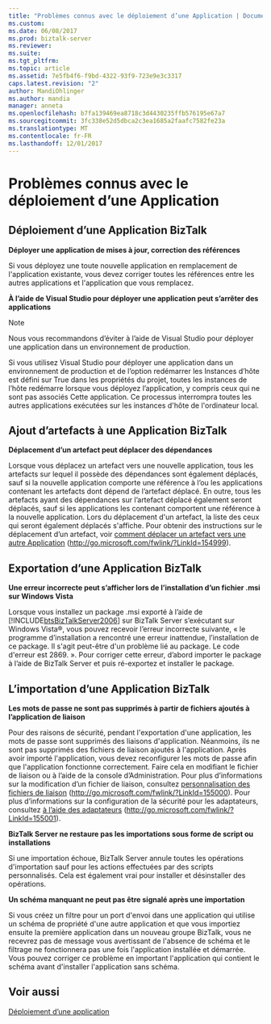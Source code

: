 ```yaml
---
title: "Problèmes connus avec le déploiement d’une Application | Documents Microsoft"
ms.custom: 
ms.date: 06/08/2017
ms.prod: biztalk-server
ms.reviewer: 
ms.suite: 
ms.tgt_pltfrm: 
ms.topic: article
ms.assetid: 7e5fb4f6-f9bd-4322-93f9-723e9e3c3317
caps.latest.revision: "2"
author: MandiOhlinger
ms.author: mandia
manager: anneta
ms.openlocfilehash: b7fa139469ea8718c3d4430235ffb576195e67a7
ms.sourcegitcommit: 3fc338e52d5dbca2c3ea1685a2faafc7582fe23a
ms.translationtype: MT
ms.contentlocale: fr-FR
ms.lasthandoff: 12/01/2017
---
```

# <a name="known-issues-with-deploying-an-application"></a>Problèmes connus avec le déploiement d’une Application
## <a name="deploying-a-biztalk-application"></a>Déploiement d’une Application BizTalk  
 **Déployer une application de mises à jour, correction des références**  
  
 Si vous déployez une toute nouvelle application en remplacement de l'application existante, vous devez corriger toutes les références entre les autres applications et l'application que vous remplacez.  
  
 **À l’aide de Visual Studio pour déployer une application peut s’arrêter des applications**  
  
> [!NOTE]  
>  Nous vous recommandons d’éviter à l’aide de Visual Studio pour déployer une application dans un environnement de production.  
  
 Si vous utilisez Visual Studio pour déployer une application dans un environnement de production et de l’option redémarrer les Instances d’hôte est défini sur True dans les propriétés du projet, toutes les instances de l’hôte redémarre lorsque vous déployez l’application, y compris ceux qui ne sont pas associés Cette application. Ce processus interrompra toutes les autres applications exécutées sur les instances d'hôte de l'ordinateur local.  
  
## <a name="adding-artifacts-to-a-biztalk-application"></a>Ajout d’artefacts à une Application BizTalk  
 **Déplacement d’un artefact peut déplacer des dépendances**  
  
 Lorsque vous déplacez un artefact vers une nouvelle application, tous les artefacts sur lequel il possède des dépendances sont également déplacés, sauf si la nouvelle application comporte une référence à l’ou les applications contenant les artefacts dont dépend de l’artefact déplacé. En outre, tous les artefacts ayant des dépendances sur l’artefact déplacé également seront déplacés, sauf si les applications les contenant comportent une référence à la nouvelle application. Lors du déplacement d'un artefact, la liste des ceux qui seront également déplacés s'affiche. Pour obtenir des instructions sur le déplacement d’un artefact, voir [comment déplacer un artefact vers une autre Application](http://go.microsoft.com/fwlink/?LinkId=154999) (http://go.microsoft.com/fwlink/?LinkId=154999).  
  
## <a name="exporting-a-biztalk-application"></a>Exportation d’une Application BizTalk  
 **Une erreur incorrecte peut s’afficher lors de l’installation d’un fichier .msi sur Windows Vista**  
  
 Lorsque vous installez un package .msi exporté à l’aide de [!INCLUDE[btsBizTalkServer2006](../includes/btsbiztalkserver2006-md.md)] sur BizTalk Server s’exécutant sur Windows Vista®, vous pouvez recevoir l’erreur incorrecte suivante, « le programme d’installation a rencontré une erreur inattendue, l’installation de ce package. Il s'agit peut-être d'un problème lié au package. Le code d'erreur est 2869. ». Pour corriger cette erreur, d’abord importer le package à l’aide de BizTalk Server et puis ré-exportez et installer le package.  
  
## <a name="importing-a-biztalk-application"></a>L’importation d’une Application BizTalk  
 **Les mots de passe ne sont pas supprimés à partir de fichiers ajoutés à l’application de liaison**  
  
 Pour des raisons de sécurité, pendant l'exportation d'une application, les mots de passe sont supprimés des liaisons d'application. Néanmoins, ils ne sont pas supprimés des fichiers de liaison ajoutés à l'application. Après avoir importé l'application, vous devez reconfigurer les mots de passe afin que l'application fonctionne correctement. Faire cela en modifiant le fichier de liaison ou à l’aide de la console d’Administration. Pour plus d’informations sur la modification d’un fichier de liaison, consultez [personnalisation des fichiers de liaison](http://go.microsoft.com/fwlink/?LinkId=155000) (http://go.microsoft.com/fwlink/?LinkId=155000). Pour plus d’informations sur la configuration de la sécurité pour les adaptateurs, consultez [à l’aide des adaptateurs](http://go.microsoft.com/fwlink/?LinkId=155001) (http://go.microsoft.com/fwlink/?LinkId=155001).  
  
 **BizTalk Server ne restaure pas les importations sous forme de script ou installations**  
  
 Si une importation échoue, BizTalk Server annule toutes les opérations d'importation sauf pour les actions effectuées par des scripts personnalisés. Cela est également vrai pour installer et désinstaller des opérations.  
  
 **Un schéma manquant ne peut pas être signalé après une importation**  
  
 Si vous créez un filtre pour un port d'envoi dans une application qui utilise un schéma de propriété d'une autre application et que vous importiez ensuite la première application dans un nouveau groupe BizTalk, vous ne recevrez pas de message vous avertissant de l'absence de schéma et le filtrage ne fonctionnera pas une fois l'application installée et démarrée. Vous pouvez corriger ce problème en important l'application qui contient le schéma avant d'installer l'application sans schéma.  
  
## <a name="see-also"></a>Voir aussi  
 [Déploiement d’une application](../technical-guides/deploying-an-application.md)
